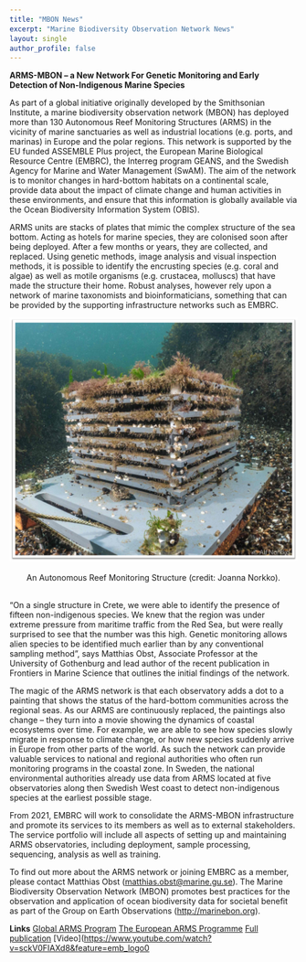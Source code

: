 ```yaml
---
title: "MBON News"
excerpt: "Marine Biodiversity Observation Network News"
layout: single
author_profile: false
---
```

**ARMS-MBON – a New Network For Genetic Monitoring and Early Detection of Non-Indigenous Marine Species**

As part of a global initiative originally developed by the Smithsonian Institute, a marine biodiversity observation network (MBON) has deployed more than 130 Autonomous Reef Monitoring Structures (ARMS) in the vicinity of marine sanctuaries as well as industrial locations (e.g. ports, and marinas) in Europe and the polar regions. This network is supported by the EU funded ASSEMBLE Plus project, the European Marine Biological Resource Centre (EMBRC), the Interreg program GEANS, and the Swedish Agency for Marine and Water Management (SwAM). The aim of the network is to monitor changes in hard-bottom habitats on a continental scale, provide data about the impact of climate change and human activities in these environments, and ensure that this information is globally available via the Ocean Biodiversity Information System (OBIS). 

ARMS units are stacks of plates that mimic the complex structure of the sea bottom. Acting as hotels for marine species, they are colonised soon after being deployed. After a few months or years, they are collected, and replaced. Using genetic methods, image analysis and visual inspection methods, it is possible to identify the encrusting species (e.g. coral and algae) as well as motile organisms (e.g. crustacea, molluscs) that have made the structure their home. Robust analyses, however rely upon a network of marine taxonomists and bioinformaticians, something that can be provided by the supporting infrastructure networks such as EMBRC.

<div align="center"><img src="/images/arms_mbon.png" alt="An Autonomous Reef Monitoring Structure"></div><br>
<div align="center"><span class="small">An Autonomous Reef Monitoring Structure (credit: Joanna Norkko).</span></div><br>

“On a single structure in Crete, we were able to identify the presence of fifteen non-indigenous species. We knew that the region was under extreme pressure from maritime traffic from the Red Sea, but were really surprised to see that the number was this high. Genetic monitoring allows alien species to be identified much earlier than by any conventional sampling method”, says Matthias Obst, Associate Professor at the University of Gothenburg and lead author of the recent publication in Frontiers in Marine Science that outlines the initial findings of the network.

The magic of the ARMS network is that each observatory adds a dot to a painting that shows the status of the hard-bottom communities across the regional seas. As our ARMS are continuously replaced, the paintings also change – they turn into a movie showing the dynamics of coastal ecosystems over time. For example, we are able to see how species slowly migrate in response to climate change, or how new species suddenly arrive in Europe from other parts of the world. As such the network can provide valuable services to national and regional authorities who often run monitoring programs in the coastal zone. In Sweden, the national environmental authorities already use data from ARMS located at five observatories along then Swedish West coast to detect non-indigenous species at the earliest possible stage.

From 2021, EMBRC will work to consolidate the ARMS-MBON infrastructure and promote its services to its members as well as to external stakeholders. The service portfolio will include all aspects of setting up and maintaining ARMS observatories, including deployment, sample processing, sequencing, analysis as well as training. 

To find out more about the ARMS network or joining EMBRC as a member, please contact Matthias Obst (matthias.obst@marine.gu.se). The Marine Biodiversity Observation Network (MBON) promotes best practices for the observation and application of ocean biodiversity data for societal benefit as part of the Group on Earth Observations (http://marinebon.org).

**Links**
[Global ARMS Program](http://www.oceanarms.org)
[The European ARMS Programme](http://www.arms-mbon.eu/)
[Full publication](http://www.frontiersin.org/articles/10.3389/fmars.2020.572680/full) 
[Video](https://www.youtube.com/watch?v=sckV0FIAXd8&feature=emb_logo0
